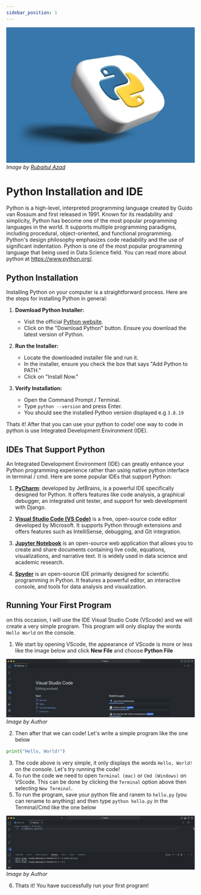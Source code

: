 ```yaml
---
sidebar_position: 1
---
```


![Python Programming Image](https://raw.githubusercontent.com/adiptamartulandi/learn-data-science-live/main/assets/04-python.jpg)
*Image by [Rubaitul Azad](https://unsplash.com/@rubaitulazad)*

# Python Installation and IDE

Python is a high-level, interpreted programming language created by Guido van Rossum and first released in 1991. Known for its readability and simplicity, Python has become one of the most popular programming languages in the world. It supports multiple programming paradigms, including procedural, object-oriented, and functional programming. Python's design philosophy emphasizes code readability and the use of significant indentation. Python is one of the most popular programming language that being used in Data Science field. You can read more about python at https://www.python.org/.

## Python Installation

Installing Python on your computer is a straightforward process. Here are the steps for installing Python in general: 

1. **Download Python Installer:**
   - Visit the official [Python website](https://www.python.org/downloads/).
   - Click on the "Download Python" button. Ensure you download the latest version of Python.

2. **Run the Installer:**
   - Locate the downloaded installer file and run it.
   - In the installer, ensure you check the box that says "Add Python to PATH."
   - Click on "Install Now."

3. **Verify Installation:**
   - Open the Command Prompt / Terminal.
   - Type `python --version` and press Enter.
   - You should see the installed Python version displayed e.g `3.8.19`

Thats it! After that you can use your python to code! one way to code in python is use Integrated Development Environment (IDE).

## IDEs That Support Python

An Integrated Development Environment (IDE) can greatly enhance your Python programming experience rather than using native python interface in terminal / cmd. Here are some popular IDEs that support Python:

1. [**PyCharm**](https://www.jetbrains.com/pycharm/download/): developed by JetBrains, is a powerful IDE specifically designed for Python. It offers features like code analysis, a graphical debugger, an integrated unit tester, and support for web development with Django.

2. [**Visual Studio Code (VS Code)**](https://code.visualstudio.com/download) is a free, open-source code editor developed by Microsoft. It supports Python through extensions and offers features such as IntelliSense, debugging, and Git integration.

3. [**Jupyter Notebook**](https://jupyter.org/) is an open-source web application that allows you to create and share documents containing live code, equations, visualizations, and narrative text. It is widely used in data science and academic research.

4. [**Spyder**](https://www.spyder-ide.org/) is an open-source IDE primarily designed for scientific programming in Python. It features a powerful editor, an interactive console, and tools for data analysis and visualization.

## Running Your First Program

on this occasion, I will use the IDE Visual Studio Code (VScode) and we will create a very simple program. This program will only display the words `Hello World` on the console.

1. We start by opening VScode, the appearance of VScode is more or less like the image below and click **New File** and choose **Python File**

![VScode Image](https://raw.githubusercontent.com/adiptamartulandi/learn-data-science-live/main/assets/04-01-vscode.png)
*Image by Author*

2. Then after that we can code! Let's write a simple program like the one below

```python
print("Hello, World!")
```

3. The code above is very simple, it only displays the words `Hello, World!` on the console. Let's try running the code!
4. To run the code we need to open `Terminal (mac)` or `Cmd (Windows)` on VScode. This can be done by clicking the `Terminal` option above then selecting `New Terminal`.
5. To run the program, save your python file and ranem to `hello.py` (you can rename to anything) and then type `python hello.py` in the Terminal/Cmd like the one below

![Run Program Image](https://raw.githubusercontent.com/adiptamartulandi/learn-data-science-live/main/assets/04-02-vscode.png)
*Image by Author*

6. Thats it! You have successfully run your first program!